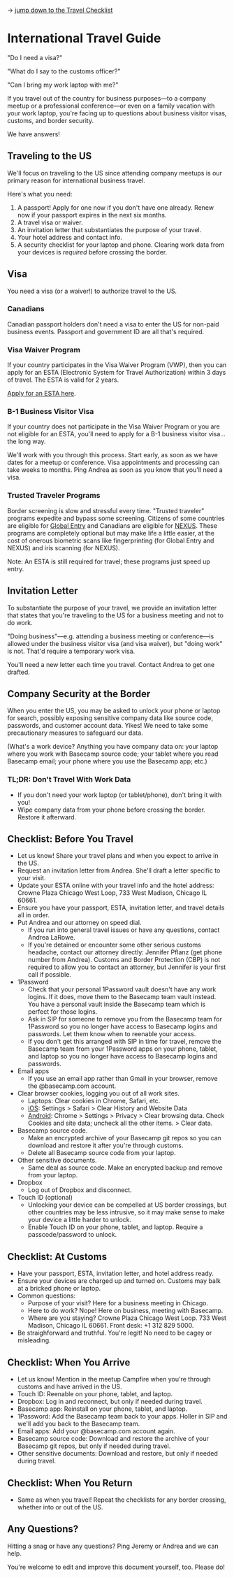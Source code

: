→ [jump down to the Travel Checklist](#checklist-before-you-travel)

# International Travel Guide

"Do I need a visa?"

"What do I say to the customs officer?"

"Can I bring my work laptop with me?"

If you travel out of the country for business purposes—to a company meetup or a professional conference—or even on a family vacation with your work laptop, you're facing up to questions about business visitor visas, customs, and border security.

We have answers!

## Traveling to the US

We'll focus on traveling to the US since attending company meetups is our primary reason for international business travel.

Here's what you need:

1. A passport! Apply for one now if you don't have one already. Renew now if your passport expires in the next six months.
2. A travel visa or waiver.
3. An invitation letter that substantiates the purpose of your travel.
4. Your hotel address and contact info.
5. A security checklist for your laptop and phone. Clearing work data from your devices is *required* before crossing the border.


## Visa

You need a visa (or a waiver!) to authorize travel to the US.

### Canadians

Canadian passport holders don't need a visa to enter the US for non-paid business events. Passport and government ID are all that's required.

### Visa Waiver Program

If your country participates in the Visa Waiver Program (VWP), then you can apply for an ESTA (Electronic System for Travel Authorization) within 3 days of travel. The ESTA is valid for 2 years.

[Apply for an ESTA here](https://esta.cbp.dhs.gov/esta/).

### B-1 Business Visitor Visa

If your country does not participate in the Visa Waiver Program or you are not eligible for an ESTA, you'll need to apply for a B-1 business visitor visa… the long way.

We'll work with you through this process. Start early, as soon as we have dates for a meetup or conference. Visa appointments and processing can take weeks to months. Ping Andrea as soon as you know that you'll need a visa.

### Trusted Traveler Programs

Border screening is slow and stressful every time. "Trusted traveler" programs expedite and bypass some screening. Citizens of some countries are eligible for [Global Entry](https://help.cbp.gov/app/answers/detail/a_id/1035/~/global-entry-program---who-can-apply) and Canadians are eligible for [NEXUS](https://www.cbp.gov/travel/trusted-traveler-programs/nexus/eligibility). These programs are completely optional but may make life a little easier, at the cost of onerous biometric scans like fingerprinting (for Global Entry and NEXUS) and iris scanning (for NEXUS).

Note: An ESTA is still required for travel; these programs just speed up entry.


## Invitation Letter

To substantiate the purpose of your travel, we provide an invitation letter that states that you're traveling to the US for a business meeting and not to do work.

"Doing business"—e.g. attending a business meeting or conference—is allowed under the business visitor visa (and visa waiver), but "doing work" is not. That'd require a temporary work visa.

You'll need a new letter each time you travel. Contact Andrea to get one drafted.

## Company Security at the Border

When you enter the US, you may be asked to unlock your phone or laptop for search, possibly exposing sensitive company data like source code, passwords, and customer account data. Yikes! We need to take some precautionary measures to safeguard our data.

(What's a work device? Anything you have company data on: your laptop where you work with Basecamp source code; your tablet where you read Basecamp email; your phone where you use the Basecamp app; etc.)

### TL;DR: Don't Travel With Work Data

* If you don't need your work laptop (or tablet/phone), don't bring it with you!
* Wipe company data from your phone before crossing the border. Restore it afterward.

## Checklist: Before You Travel

* Let us know! Share your travel plans and when you expect to arrive in the US.
* Request an invitation letter from Andrea. She'll draft a letter specific to your visit.
* Update your ESTA online with your travel info and the hotel address: Crowne Plaza Chicago West Loop, 733 West Madison, Chicago IL 60661.
* Ensure you have your passport, ESTA, invitation letter, and travel details all in order.
* Put Andrea and our attorney on speed dial.
  * If you run into general travel issues or have any questions, contact Andrea LaRowe.
  * If you're detained or encounter some other serious customs headache, contact our attorney directly: Jennifer Pflanz (get phone number from Andrea). Customs and Border Protection (CBP) is not required to allow you to contact an attorney, but Jennifer is your first call if possible.
* 1Password
  * Check that your personal 1Password vault doesn't have any work logins. If it does, move them to the Basecamp team vault instead. You have a personal vault inside the Basecamp team which is perfect for those logins.
  * Ask in SIP for someone to remove you from the Basecamp team for 1Password so you no longer have access to Basecamp logins and passwords. Let them know when to reenable your access.
  * If you don't get this arranged with SIP in time for travel, remove the Basecamp team from your 1Password apps on your phone, tablet, and laptop so you no longer have access to Basecamp logins and passwords.
* Email apps
  * If you use an email app rather than Gmail in your browser, remove the @basecamp.com account.
* Clear browser cookies, logging you out of all work sites.
  * Laptops: Clear cookies in Chrome, Safari, etc.
  * [iOS](https://support.apple.com/en-us/HT201265): Settings > Safari > Clear History and Website Data
  * [Android](https://support.google.com/chrome/answer/95647?co=GENIE.Platform%3DAndroid&hl=en): Chrome > Settings > Privacy > Clear browsing data. Check Cookies and site data; uncheck all the other items. > Clear data.
* Basecamp source code.
  * Make an encrypted archive of your Basecamp git repos so you can download and restore it after you're through customs.
  * Delete all Basecamp source code from your laptop.
* Other sensitive documents.
  * Same deal as source code. Make an encrypted backup and remove from your laptop.
* Dropbox
  * Log out of Dropbox and disconnect.
* Touch ID (optional)
  * Unlocking your device can be compelled at US border crossings, but other countries may be less intrusive, so it may make sense to make your device a little harder to unlock.
  * Enable Touch ID on your phone, tablet, and laptop. Require a passcode/password to unlock.

## Checklist: At Customs

* Have your passport, ESTA, invitation letter, and hotel address ready.
* Ensure your devices are charged up and turned on. Customs may balk at a bricked phone or laptop.
* Common questions:
  * Purpose of your visit? Here for a business meeting in Chicago.
  * Here to do work? Nope! Here on business, meeting with Basecamp.
  * Where are you staying? Crowne Plaza Chicago West Loop. 733 West Madison, Chicago IL 60661. Front desk: +1 312 829 5000.
* Be straighforward and truthful. You're legit! No need to be cagey or misleading.

## Checklist: When You Arrive

* Let us know! Mention in the meetup Campfire when you're through customs and have arrived in the US.
* Touch ID: Reenable on your phone, tablet, and laptop.
* Dropbox: Log in and reconnect, but only if needed during travel.
* Basecamp app: Reinstall on your phone, tablet, and laptop.
* 1Password: Add the Basecamp team back to your apps. Holler in SIP and we'll add you back to the Basecamp team.
* Email apps: Add your @basecamp.com account again.
* Basecamp source code: Download and restore the archive of your Basecamp git repos, but only if needed during travel.
* Other sensitive documents: Download and restore, but only if needed during travel.

## Checklist: When You Return

* Same as when you travel! Repeat the checklists for any border crossing, whether into or out of the US.


## Any Questions?

Hitting a snag or have any questions? Ping Jeremy or Andrea and we can help.

You're welcome to edit and improve this document yourself, too. Please do!

